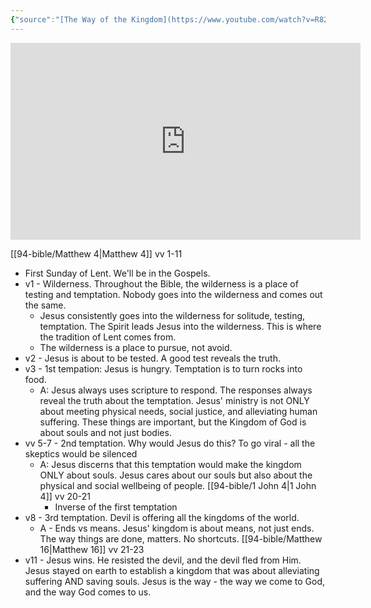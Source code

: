 ```yaml
---
{"source":"[The Way of the Kingdom](https://www.youtube.com/watch?v=R82afri8dbc)","clipped":"2023-02-26","dg-publish":true,"grade":2,"context":"Personal","type":"Resource","status":"Evergreen","topic":["Sermon"],"dateCreated":"2023-08-09","sermonSeries":"2023 Lent","permalink":"/sermons/2023-02-26-the-way-of-the-kingdom/","dgPassFrontmatter":true}
---
```



<iframe width="560" height="315" src="https://www.youtube.com/embed/R82afri8dbc" title="YouTube video player" frameborder="0" allow="accelerometer; autoplay; clipboard-write; encrypted-media; gyroscope; picture-in-picture" allowfullscreen></iframe>

[[94-bible/Matthew 4\|Matthew 4]] vv 1-11

* First Sunday of Lent. We'll be in the Gospels.
* v1 - Wilderness. Throughout the Bible, the wilderness is a place of testing and temptation. Nobody goes into the wilderness and comes out the same.
    * Jesus consistently goes into the wilderness for solitude, testing, temptation. The Spirit leads Jesus into the wilderness. This is where the tradition of Lent comes from.
    * The wilderness is a place to pursue, not avoid.
* v2 - Jesus is about to be tested. A good test reveals the truth.
* v3 - 1st tempation: Jesus is hungry. Temptation is to turn rocks into food.
    * A: Jesus always uses scripture to respond. The responses always reveal the truth about the temptation. Jesus' ministry is not ONLY about meeting physical needs, social justice, and alleviating human suffering. These things are important, but the Kingdom of God is about souls and not just bodies.
* vv 5-7 - 2nd temptation. Why would Jesus do this? To go viral - all the skeptics would be silenced
    * A: Jesus discerns that this temptation would make the kingdom ONLY about souls. Jesus cares about our souls but also about the physical and social wellbeing of people. [[94-bible/1 John 4\|1 John 4]] vv 20-21
        * Inverse of the first temptation
* v8 - 3rd temptation. Devil is offering all the kingdoms of the world.
    * A - Ends vs means. Jesus' kingdom is about means, not just ends. The way things are done, matters. No shortcuts. [[94-bible/Matthew 16\|Matthew 16]] vv 21-23
* v11 - Jesus wins. He resisted the devil, and the devil fled from Him. Jesus stayed on earth to establish a kingdom that was about alleviating suffering AND saving souls. Jesus is the way - the way we come to God, and the way God comes to us.
